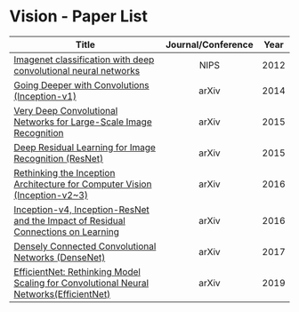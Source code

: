 # Vision - Paper List

|Title|Journal/Conference|Year|
|---|:---:|---|
|[Imagenet classification with deep convolutional neural networks](https://github.com/CKtrace/Research-Paper-Review/tree/main/Vision/Alexnet)|NIPS|2012|
|[Going Deeper with Convolutions (Inception-v1)](https://github.com/CKtrace/Research-Paper-Review/tree/main/Vision/GoogLeNet)|arXiv|2014|
|[Very Deep Convolutional Networks for Large-Scale Image Recognition]()|arXiv|2015|
|[Deep Residual Learning for Image Recognition (ResNet)]()|arXiv|2015|
|[Rethinking the Inception Architecture for Computer Vision (Inception-v2~3)]()|arXiv|2016|
|[Inception-v4, Inception-ResNet and the Impact of Residual Connections on Learning]()|arXiv|2016|
|[Densely Connected Convolutional Networks (DenseNet)]()|arXiv|2017|
|[EfficientNet: Rethinking Model Scaling for Convolutional Neural Networks(EfficientNet)]()|arXiv|2019|

